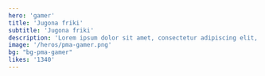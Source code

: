 ```yaml
---
hero: 'gamer'
title: 'Jugona friki'
subtitle: 'Jugona friki'
description: 'Lorem ipsum dolor sit amet, consectetur adipiscing elit, sed do eiusmod tempor incididunt ut labore et dolore magna aliqua. Ut enim ad minim veniam, quis nostrud exercitation ullamco laboris nisi ut aliquip ex ea commodo consequat. Duis aute irure dolor in reprehenderit in voluptate velit esse cillum dolore eu fugiat nulla pariatur.'
image: '/heros/pma-gamer.png'
bg: "bg-pma-gamer"
likes: '1340'
---
```


